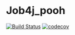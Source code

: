 # Job4j_pooh

[![Build Status](https://app.travis-ci.com/CyberfuzZ-Apps/job4j_pooh.svg?branch=master)](https://app.travis-ci.com/CyberfuzZ-Apps/job4j_pooh)
[![codecov](https://codecov.io/gh/CyberfuzZ-Apps/job4j_pooh/branch/master/graph/badge.svg?token=7NS1IJBWZ6)](https://codecov.io/gh/CyberfuzZ-Apps/job4j_pooh)
